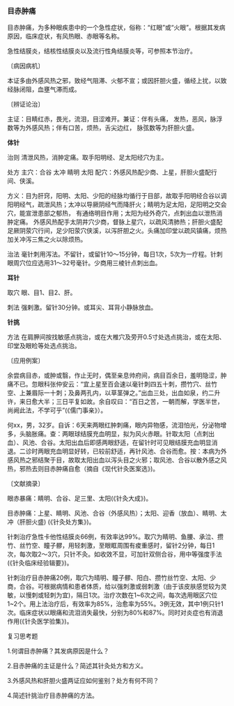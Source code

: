 ### 目赤肿痛

目赤肿痛，为多种眼疾患中的一个急性症状，俗称：“红眼”或“火眼”。根据其发病原因，临床症状，有风热眼、赤眼等名称。

急性结膜炎，结核性结膜炎以及流行性角结膜炎等，可参照本节治疗。

〔病因病机〕

本证多由外感风热之邪，致经气阻滞、火郁不宣；或因肝胆火盛，循经上扰，以致经脉闭阻，血壅气滞而成。

〔辨证论治〕	

主证：目睛红赤，畏光，流泪，目涩难开。兼证：伴有头痛， 发热，恶风，脉浮数等为外感风热；伴有口苦，烦热，舌尖边红， 脉弦数等为肝胆火盛。

**体针**	

治则  清泄风热，消肿定痛。取手阳明经、足太阳经穴为主。

处方  主穴：合谷   太冲   睛明   太阳   配穴：外感风热配少商、上星，肝胆火盛配行间、侠溪。

方义：目为肝窍，阳明、太阳、少阳的经脉均循行于目部，故取手阳明经合谷以调阳明经气，疏泄风热；太冲以导厥阴经气而降肝火；睛明为足太阳，足阳明之交会穴，能宣泄患部之郁热， 有通络明目作用；太阳为经外奇穴，点刺出血以泄热消肿定痛。 外感风热配手太阴井穴少商，督脉上星穴，以疏风清肺热；肝胆火盛配足厥阴荥穴行间，足少阳荥穴侠溪，以泻肝胆之火。头痛加印堂以疏风镇痛，烦热加关冲泻三焦之火以除烦热。

治法  毫针刺用泻法。不留针，或留针10〜15分钟，每日1次，5次为一疗程。针刺眼周穴位应选用31〜32号毫针。少商用三棱针点刺出血。

**耳针**

取穴     眼、目1、目2、肝。

刺法     强剌激。留针30分钟。或耳尖、耳背小静脉放血。

**针挑**

方法  在肩胛间按找敏感点挑治，或在大椎穴及旁开0.5寸处选点挑治，或在太阳、印堂及眼睑等处选点挑治。

〔应用例案〕

余尝病目赤，或肿或翳，作止无时，偶至亲息帅府间，病目百余日，羞明隐涩，肿痛不已。忽眼科张仲安云：“宜上星至百会速以毫针刺四五十刺，攒竹穴、丝竹空、上兼眉际一十刺；及鼻两孔内，以草茎弹之。”出血三处，出血如泉，约二升许，来日愈大半；三日平复如故。余自叹曰：“百日之苦，一朝而解，学医半世，尚阙此法，不学可乎”(《儒门事亲》）。

何xx，男，32岁。自诉：6天来两眼红肿刺痛，眼内异物感，流泪怕光，分泌物增多，头脑胀痛。查：两眼球结膜充血明显，拟为风火赤眼。针取太阳（点刺出血）、风池、合谷。太阳出血后即感两眼舒适，在留针时可见眼结膜充血明显消退。二诊时两眼充血明显好转，已较前舒适，再针风池、合谷而愈。按：本病为外感风热之邪结聚于目，故取太阳出血以泻头目之火邪；取风池、合谷以散外感之风热，邪热去则目赤肿痛自愈（摘自《现代针灸医案选》)。

〔文献摘录〕

眼赤暴痛：睛明、合谷、足三里、太阳(《针灸大成》)。

目赤肿痛：上星、睛明、风池、合谷（外感风热）；太阳、迎香（放血）、睛明、太冲（肝胆火盛) (《针灸处方集》)。

针刺治疗急性卡他性结膜炎66例，有效率达99%。取穴为睛明、鱼腰、承泣、攒竹、丝竹空、瞳子髎，用轻刺激，至眼眶周围有痠重感时，留针2分钟，每日1次，每次取2〜3穴，只针不灸。如收效不显，可加针双侧合谷，用中等强度手法(《针灸临床经验辑要》)。

针刺治疗目赤肿痛20例，取穴为晴明、瞳子髎、阳白、攒竹丝竹空、太阳、少商，合谷。可根据病情和患者体质，给以强刺激或弱刺激（由于该皮肤感觉较为灵敏，以慢刺或轻刺为宜)，隔日1次。治疗次数在1~6次之间，每次选用眼区穴位1~2个。用上法治疗后，有效率为85%，治愈率为55%。3例无效，其中1例只针1次。临床症状以眼痛和流泪消失最快，分别为80%和87%。同时对炎症也有消退作用(《针灸医学验集》)。

复习思考题

1.何谓目赤肿痛？其发病原因是什么？

2.目赤肿痛的主证是什么？简述其针灸处方和方义。

3.外感风热和肝胆火盛两证应如何鉴别？处方有何不同？

4.简述针挑治疗目赤肿痛的方法。
